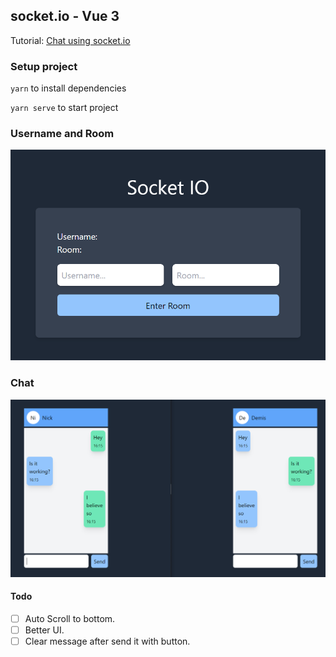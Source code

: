 ## socket.io - Vue 3

Tutorial: [Chat using socket.io](https://www.youtube.com/watch?v=NU-HfZY3ATQ 'Youtube video')

### Setup project

`yarn` to install dependencies

`yarn serve` to start project

### Username and Room

![](page1.png)

### Chat

![](page2.png)

#### Todo

- [ ] Auto Scroll to bottom.
- [ ] Better UI.
- [ ] Clear message after send it with button.
